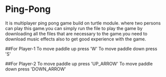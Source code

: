 # Ping-Pong
It is multiplayer ping pong game build on turtle module. where two persons can play this game.you can simply run the file to play the game by downloading all the files that are necessary to the game.you need to download music effects also to get good experience with the game.


##For Player-1
To move paddle up press 'W'
To move paddle down press 'S'


##For Player-2
To move paddle up press 'UP_ARROW'
To move paddle down press 'DOWN_ARROW'
